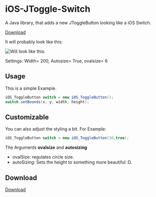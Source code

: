 # iOS-JToggle-Switch
A Java library, that adds a new JToggleButton looking like a iOS Switch.

[Download](https://github.com/Gaareth/iOS-JToggle-Switch/blob/master/iOS-Switch.jar?raw=true)

It will probably look like this: 

![Will look like this:](http://i.imgur.com/lAU664V.gif)


Settings: Width= 200, Autosize= True, ovalsize= 6


## Usage ##

This is a simple Example.

```java
iOS_ToggleButton switch = new iOS_ToggleButton();
switch.setBounds(x, y, width, height);
```

## Customizable ##

You can also adjust the styling a bit.
For Example: 
```java
iOS_ToggleButton switch = new iOS_ToggleButton(10,true); 
```
The Arguments **ovalsize** and **autosizing** 
* ovalSize: regulates circle size.
* autoSizing: Sets the height to something more beautiful :D.

## Download ##
[Download](https://github.com/Gaareth/iOS-JToggle-Switch/blob/master/iOS-Switch.jar?raw=true)

